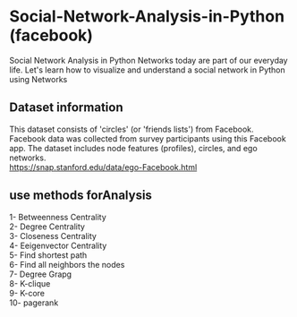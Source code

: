 # Social-Network-Analysis-in-Python (facebook)

Social Network Analysis in Python
Networks today are part of our everyday life. Let's learn how to visualize and understand a social network in Python using Networks <br>

## Dataset information
This dataset consists of 'circles' (or 'friends lists') from Facebook. Facebook data was collected from survey participants using this Facebook app. The dataset includes node features (profiles), circles, and ego networks.<br>
https://snap.stanford.edu/data/ego-Facebook.html <br>

## use methods forAnalysis

1- Betweenness Centrality <br>
2- Degree Centrality <br>
3- Closeness Centrality <br>
4- Eeigenvector Centrality <br>
5- Find shortest path <br>
6- Find all neighbors the nodes <br>
7- Degree Grapg <br>
8- K-clique <br>
9- K-core <br>
10- pagerank <br>
